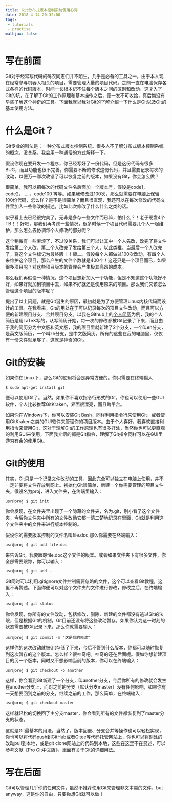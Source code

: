 ```yaml
---
title: Git分布式版本控制系统使用心得
date: 2018-4-14 20:32:00
tags: 
 - tutorials
 - practise
mathjax: false
---
```


# 写在前面

Git对于经常写代码的码农同志们并不陌生，几乎是必备的工具之一。由于本人现在经常参与机器人相关的项目，需要管理大量的项目代码。之前一直在电脑保存各式各样的代码版本，时间一长根本记不住每个版本之间的区别和改动，这才入了Git的坑，在了解了Git的工作原理和基本操作之后，便一发不可收拾，真后悔没有早些了解这个神奇的工具。下面我就以我对Git的了解介绍一下什么是Git以及Git的基本使用方法。


# 什么是Git？

Git专业的叫法是：一种分布式版本控制系统。很多人不了解分布式版本控制系统的概念，没关系，我会用一种通俗的方式解释一下。

假设你现在要开发一个程序，你已经写好了一份代码，但是这份代码有很多BUG，而且功能也很不完善，你需要不断的修改这份代码，并且需要记录每次的改动，以便万一哪次改错了可以恢复之前的版本，如果没有Git，你会怎么做？

很简单，我可以把每次的代码文件名后面加一个版本号，假设是code1，code2，…..，code100 等等。如果我修改过100次，那么就需要在电脑上保留100份代码，怎么样？是不是很简单？而且很直观，我还可以在每次修改的代码文件里加入一些修改的描述，比如此次修改了什么什么之类的话。

似乎看上去已经很完美了，无非是多存一些文件而已嘛，怕什么？！老子硬盘4个TB！！好吧，那我们再考虑一些情况，很多时候一个项目代码需要几个人一起维护，那么怎么去协调每个人修改的部分呢？

这个稍微有一些麻烦了，不过没关系，我们可以让其中一个人先改，改完了将文件发给第二个人改，第二个人改完了发给第三个人，以此类推。当最后一个人改完了，将这个文件标记为最终版！！额。。。假设每个人都做过100次改动，有四个人来维护这个项目，那么产生的文件个数就是400个！这还只是一个项目而已，如果很多项目呢？对这些项目版本的管理会产生极其高昂的成本。

那么我们再假设一种情况，这个项目想新加入一个功能，但是不知道这个功能好不好，如果好就加到项目中去，如果不好就还是使用原来的项目。那么我们又该怎么管理这个项目的版本呢？


提出了以上问题，就是Git诞生的原因，最初就是为了方便管理Linux内核代码而设计的工具。在我看来，Git的用处在于可以记录每次的项目文件改动，而且可以方便的新建项目分支、合并项目分支。以我在Github上的[个人简历](github.com/thinkexist1989/CV)为例，我的个人简历是用LaTeX写的，从写简历开始，每一次的修改都被Git记录了下来，而且由于我的简历分为中文版和英文版，我的项目里就新建了2个分支，一个叫en分支，是英文版简历，一个叫zh分支，是中文版简历。所有的这些在我的电脑里，仅仅有一份文件就足够了，这就是神奇的Git。


# Git的安装

如果你在Linux下，那么Git的使用将会是异常方便的。你只需要在终端输入

```
$ sudo apt-get install git
```
便可以使用Git了。当然，如果你不喜欢指令行形式的Git，你也可以使用一些GUI软件，个人比较推荐GitKraken，界面很漂亮，而且跨平台。

如果你在Windows下，你可以安装Git Bash，同样利用指令行来使用Git，或者使用GitKraken之类的GUI软件来管理你的项目版本。由于个人喜好，我喜欢直接利用指令来使用Git，这对于理解Git的工作原理也有很多好处，当然你也可以更直观的利用GUI来使用，下面我介绍的都是Git指令，理解了Git指令同样可以在GUI里游刃有余的使用Git。


# Git的使用

其实，Git只是一个记录文件改动的工具，因此完全可以独立在电脑上使用，并不一定非要将文件存放到网上。初始化Git很简单，新建一个你需要管理的项目文件夹，假设名为proj，进入文件夹，在终端里输入：

```
usr@proj $ git init
```

你会发现，在文件夹里出现了一个隐藏的文件夹，名为.git，别小看了这个文件夹，今后你文件夹中所有的文件改动它都一清二楚地记录在里面，Git就是利用这个文件夹中的文件来进行版本控制的。

假设你的需要版本控制的文件名叫file.doc,那么你需要在终端输入：

```
usr@proj $ git add file.doc
```

来告诉Git，我要跟踪file.doc这个文件的版本。或者如果文件夹下有很多文件，你全部需要跟踪，你可以输入：

```
usr@proj $ git add .
```

Git同时可以利用.gitignore文件控制需要忽略的文件，这个可以查看Git教程，这里不再赘述。下面你便可以对这个文件夹的文件进行修改，修改之后，在终端输入：

```
usr@proj $ git status
```

你会发现，你所有的文件改动，包括修改，删除、新建的文件都没有逃过Git的法眼，但是根据Git的机制，Git目前还没有将这些改动暂存，如果你认为这一时刻的状态需要被Git记录下来，那么你就需要输入：

```
usr@proj $ git commit -m "这是我的修改"
```

这样你的这次改动就被Git存储了下来，今后不管到什么版本，你都可以随时恢复到这次暂存的这个版本。怎么样？很神奇吧。神奇的还在后面呢。假如你想新建项目的另一个版本，同时又不想影响当前的版本，你可以在终端输入：

```
usr@proj $ git checkout -b another
```

这样，你会看到Git新建了一个分支，叫another分支，今后你所有的修改就会发生在another分支上，而对之前的分支（默认分支master）没有任何影响，如果你有一天想要回到之前的分支，继续之前的工作，那么简单，在终端输入：

```
usr@proj $ git checkout master
```

这样就轻松的切换回了主分支master，你会看到所有的文件都恢复到了master分支的状态。

这就是Git最基本的用法，当然了，版本回退、分支合并等操作也可以轻松实现，你也可以将代码push到GitHub或者Gitee等代码托管网站上，你也可以将别处的改动pull到本地，或是git clone网站上的代码到本地，这些在这里不在赘述，可以参考文献《Pro Git中文版》，里面有关于Git的详细用法。


# 写在后面

Git可以管理几乎你的任何文件，虽然不推荐使用Git来管理非文本类的文件，but anyway，这是你的自由，只要你想Git就可以做！